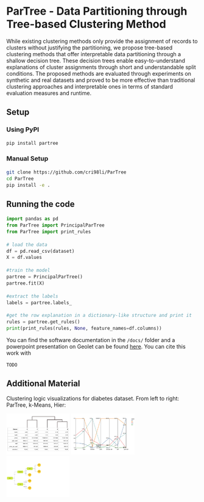 # ParTree - Data Partitioning through Tree-based Clustering Method

While existing clustering methods only provide the assignment of records to clusters without justifying the partitioning, we propose tree-based clustering methods that offer interpretable data partitioning through a shallow decision tree. 
These decision trees enable easy-to-understand explanations of cluster assignments through short and understandable split conditions. 
The proposed methods are evaluated through experiments on synthetic and real datasets and proved to be more effective than traditional clustering approaches and interpretable ones in terms of standard evaluation measures and runtime. 


## Setup

### Using PyPI

```bash
pip install partree
```

### Manual Setup

```bash
git clone https://github.com/cri98li/ParTree
cd ParTree
pip install -e .
```

## Running the code

```python
import pandas as pd
from ParTree import PrincipalParTree
from ParTree import print_rules

# load the data
df = pd.read_csv(dataset) 
X = df.values

#train the model
partree = PrincipalParTree()
partree.fit(X)

#extract the labels
labels = partree.labels_ 

#get the row explanation in a dictionary-like structure and print it
rules = partree.get_rules()
print(print_rules(rules, None, feature_names=df.columns))
```

You can find the software documentation in the `/docs/` folder and 
a powerpoint presentation on Geolet can be found [here]().
You can cite this work with
```
TODO
```


## Additional Material

Clustering logic visualizations for diabetes dataset. From left to right: ParTree, k-Means, Hier:

<p float="left">
    <img src="img/tree_dendo_parallel_DEF.jpg" width="33%" />
    <img src="img/tree_dendo_parallel_DEF3.jpg" width="33%" /> 
    <img src="img/tree_dendo_parallel_DEF5.jpg" width="33%" />
</p>
